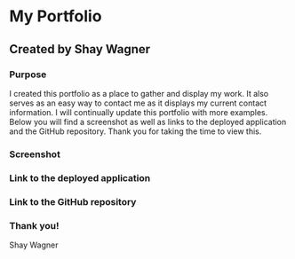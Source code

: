 # My Portfolio
## Created by Shay Wagner

### Purpose
I created this portfolio as a place to gather and display my work.  It also serves as an easy way to contact me as it displays my current contact information.
I will continually update this portfolio with more examples.  Below you will find a screenshot as well as links to the deployed application and the GitHub repository.
Thank you for taking the time to view this.

### Screenshot

### Link to the deployed application

### Link to the GitHub repository

### Thank you!
Shay Wagner
